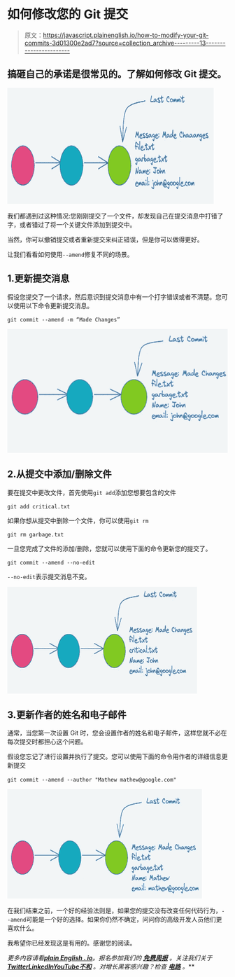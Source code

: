 # 如何修改您的 Git 提交

> 原文：<https://javascript.plainenglish.io/how-to-modify-your-git-commits-3d01300e2ad7?source=collection_archive---------13----------------------->

## 搞砸自己的承诺是很常见的。了解如何修改 Git 提交。

![](img/2e2008ce9696ba3ceaf8c602d168e0aa.png)

我们都遇到过这种情况:您刚刚提交了一个文件，却发现自己在提交消息中打错了字，或者错过了将一个关键文件添加到提交中。

当然，你可以撤销提交或者重新提交来纠正错误，但是你可以做得更好。

让我们看看如何使用`--amend`修复不同的场景。

## 1.更新提交消息

假设您提交了一个请求，然后意识到提交消息中有一个打字错误或者不清楚。您可以使用以下命令更新提交消息。

```
git commit --amend -m “Made Changes” 
```

![](img/4e165d3caf91aa715c2a080c53792b52.png)

## 2.从提交中添加/删除文件

要在提交中更改文件，首先使用`git add`添加您想要包含的文件

```
git add critical.txt
```

如果你想从提交中删除一个文件，你可以使用`git rm`

```
git rm garbage.txt
```

一旦您完成了文件的添加/删除，您就可以使用下面的命令更新您的提交了。

```
git commit --amend --no-edit
```

`--no-edit`表示提交消息不变。

![](img/a9d0a65e4472afe340f4f128c715e090.png)

## 3.更新作者的姓名和电子邮件

通常，当您第一次设置 Git 时，您会设置作者的姓名和电子邮件，这样您就不必在每次提交时都担心这个问题。

假设您忘记了进行设置并执行了提交。您可以使用下面的命令用作者的详细信息更新提交

`git commit --amend --author "Mathew mathew@google.com"`

![](img/63c97a76d3fe7c671122522fb9596c38.png)

在我们结束之前，一个好的经验法则是，如果您的提交没有改变任何代码行为，`--amend`可能是一个好的选择。如果你仍然不确定，问问你的高级开发人员他们更喜欢什么。

我希望你已经发现这是有用的。感谢您的阅读。

*更多内容请看*[***plain English . io***](https://plainenglish.io/)*。报名参加我们的* [***免费周报***](http://newsletter.plainenglish.io/) *。关注我们关于*[***Twitter***](https://twitter.com/inPlainEngHQ)[***LinkedIn***](https://www.linkedin.com/company/inplainenglish/)*[***YouTube***](https://www.youtube.com/channel/UCtipWUghju290NWcn8jhyAw)*[***不和***](https://discord.gg/GtDtUAvyhW) *。对增长黑客感兴趣？检查* [***电路***](https://circuit.ooo/) *。***